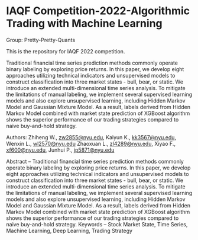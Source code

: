 # IAQF Competition-2022-Algorithmic Trading with Machine Learning
Group: Pretty-Pretty-Quants

This is the repository for IAQF 2022 competition.

Traditional financial time series prediction methods commonly operate binary labeling by exploring price returns. In this paper, we develop eight approaches utilizing technical indicators and unsupervised models to construct classification into three market states - bull, bear, or static. We introduce an extended multi-dimensional time series analysis. To mitigate the limitations of manual labeling, we implement several supervised learning models and also explore unsupervised learning, including Hidden Markov Model and Gaussian Mixture Model. As a result, labels derived from Hidden Markov Model combined with market state prediction of XGBoost algorithm shows the superior performance of our trading strategies compared to naive buy-and-hold strategy.

Authors: 
Zhiheng W., zw2855@nyu.edu,
Kaiyun K., kk3567@nyu.edu, 
Wenxin L., wl2570@nyu.edu
Zhaoxuan L., zl4289@nyu.edu,
Xiyao F., xf600@nyu.edu,
Junhui P., jp5871@nyu.edu


Abstract – Traditional financial time series prediction methods commonly operate binary labeling by exploring price returns. In this paper, we develop eight approaches utilizing technical indicators and unsupervised models to construct classification into three market states - bull, bear, or static. We introduce an extended multi-dimensional time series analysis. 
To mitigate the limitations of manual labeling,
we implement several supervised learning
models and also explore unsupervised learning,
including Hidden Markov Model and Gaussian
Mixture Model. As a result, labels derived from
Hidden Markov Model combined with market
state prediction of XGBoost algorithm shows the
superior performance of our trading strategies
compared to naive buy-and-hold strategy.
Keywords – Stock Market State, Time Series,
Machine Learning, Deep Learning, Trading
Strategy

